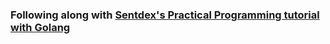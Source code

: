 ### Following along with [Sentdex's Practical Programming tutorial with Golang](https://www.youtube.com/user/sentdex)